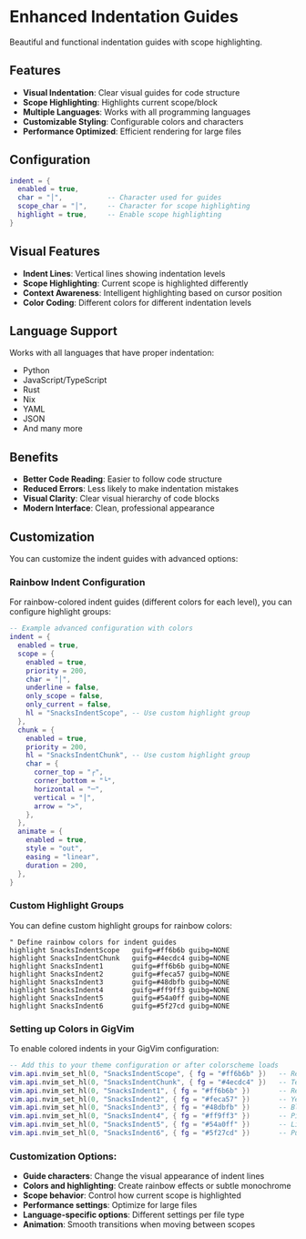 # Enhanced Indentation Guides

Beautiful and functional indentation guides with scope highlighting.

## Features

- **Visual Indentation**: Clear visual guides for code structure
- **Scope Highlighting**: Highlights current scope/block
- **Multiple Languages**: Works with all programming languages
- **Customizable Styling**: Configurable colors and characters
- **Performance Optimized**: Efficient rendering for large files

## Configuration

```lua
indent = { 
  enabled = true,
  char = "│",           -- Character used for guides
  scope_char = "│",     -- Character for scope highlighting
  highlight = true,     -- Enable scope highlighting
}
```

## Visual Features

- **Indent Lines**: Vertical lines showing indentation levels
- **Scope Highlighting**: Current scope is highlighted differently
- **Context Awareness**: Intelligent highlighting based on cursor position
- **Color Coding**: Different colors for different indentation levels

## Language Support

Works with all languages that have proper indentation:
- Python
- JavaScript/TypeScript
- Rust
- Nix
- YAML
- JSON
- And many more

## Benefits

- **Better Code Reading**: Easier to follow code structure
- **Reduced Errors**: Less likely to make indentation mistakes
- **Visual Clarity**: Clear visual hierarchy of code blocks
- **Modern Interface**: Clean, professional appearance

## Customization

You can customize the indent guides with advanced options:

### Rainbow Indent Configuration

For rainbow-colored indent guides (different colors for each level), you can configure highlight groups:

```lua
-- Example advanced configuration with colors
indent = {
  enabled = true,
  scope = {
    enabled = true,
    priority = 200,
    char = "│",
    underline = false,
    only_scope = false,
    only_current = false,
    hl = "SnacksIndentScope", -- Use custom highlight group
  },
  chunk = {
    enabled = true,
    priority = 200,
    hl = "SnacksIndentChunk", -- Use custom highlight group
    char = {
      corner_top = "┌",
      corner_bottom = "└", 
      horizontal = "─",
      vertical = "│",
      arrow = ">",
    },
  },
  animate = {
    enabled = true,
    style = "out",
    easing = "linear",
    duration = 200,
  },
}
```

### Custom Highlight Groups

You can define custom highlight groups for rainbow colors:

```vim
" Define rainbow colors for indent guides
highlight SnacksIndentScope   guifg=#ff6b6b guibg=NONE
highlight SnacksIndentChunk   guifg=#4ecdc4 guibg=NONE
highlight SnacksIndent1       guifg=#ff6b6b guibg=NONE
highlight SnacksIndent2       guifg=#feca57 guibg=NONE  
highlight SnacksIndent3       guifg=#48dbfb guibg=NONE
highlight SnacksIndent4       guifg=#ff9ff3 guibg=NONE
highlight SnacksIndent5       guifg=#54a0ff guibg=NONE
highlight SnacksIndent6       guifg=#5f27cd guibg=NONE
```

### Setting up Colors in GigVim

To enable colored indents in your GigVim configuration:

```lua
-- Add this to your theme configuration or after colorscheme loads
vim.api.nvim_set_hl(0, "SnacksIndentScope", { fg = "#ff6b6b" })   -- Red for scope
vim.api.nvim_set_hl(0, "SnacksIndentChunk", { fg = "#4ecdc4" })   -- Teal for chunks
vim.api.nvim_set_hl(0, "SnacksIndent1", { fg = "#ff6b6b" })       -- Red
vim.api.nvim_set_hl(0, "SnacksIndent2", { fg = "#feca57" })       -- Yellow
vim.api.nvim_set_hl(0, "SnacksIndent3", { fg = "#48dbfb" })       -- Blue
vim.api.nvim_set_hl(0, "SnacksIndent4", { fg = "#ff9ff3" })       -- Pink
vim.api.nvim_set_hl(0, "SnacksIndent5", { fg = "#54a0ff" })       -- Light Blue
vim.api.nvim_set_hl(0, "SnacksIndent6", { fg = "#5f27cd" })       -- Purple
```

### Customization Options:
- **Guide characters**: Change the visual appearance of indent lines
- **Colors and highlighting**: Create rainbow effects or subtle monochrome
- **Scope behavior**: Control how current scope is highlighted  
- **Performance settings**: Optimize for large files
- **Language-specific options**: Different settings per file type
- **Animation**: Smooth transitions when moving between scopes